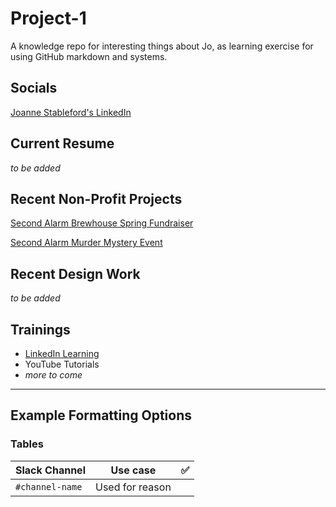 # Project-1
A knowledge repo for interesting things about Jo, as learning exercise for using GitHub markdown and systems.

## Socials
[Joanne Stableford's LinkedIn](www.linkedin.com/in/joanne-stableford)

## Current Resume
*to be added*

## Recent Non-Profit Projects
[Second Alarm Brewhouse Spring Fundraiser](https://docs.google.com/forms/d/14HXDz1LP6a0LRMhfRIkbXAAjbK6l7qwjUoEGP_tCB20/viewform?edit_requested=true)

[Second Alarm Murder Mystery Event](https://www.eventbrite.com/e/date-night-at-the-speakeasy-murder-mystery-fundraiser-tickets-387770621367?fbclid=IwAR1oWJJ8VZClN6n3UXZ_pXA--PEORRU_4k3cvkNmQ6E6QqIHIl75nFgcsPQ)

## Recent Design Work
*to be added*

## Trainings
- [LinkedIn Learning](https://learning.linkedin.com/cx/get-started?src=go-pa&trk=sem-ga_campid.17444416955_asid.138908484873_crid.484112882068_kw.linkedinlearning_d.c_tid.kwd-312799004820_n.g_mt.e_geo.9007849&mcid=6940436762359984129&cid=&gclid=CjwKCAjwsKqoBhBPEiwALrrqiOUeV8Uebx3p1Yd-jeHA5aPTWl2c8ktXS7mxj9PF4lB5ZL23c1Ev_xoCHGgQAvD_BwE&gclsrc=aw.ds)
- YouTube Tutorials
- *more to come*

---

## Example Formatting Options

### Tables
| Slack Channel | Use case         |:white_check_mark:|
| ----           |-----------      |---|
|`#channel-name` | Used for reason |   |
